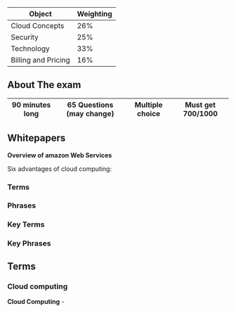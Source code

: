 |Object             |Weighting|
|-------------------|---------|
|Cloud Concepts     |26%      |
|Security           |25%      |
|Technology         |33%      |
|Billing and Pricing|16%      |

About The exam
--------------

|90 minutes long|65 Questions (may change)|Multiple choice|Must get 700/1000|
|---------------|-------------------------|---------------|-----------------|

Whitepapers
-----------

**Overview of amazon Web Services**

Six advantages of cloud computing: 



### Terms
### Phrases
### Key Terms
### Key Phrases
Terms
-----

### Cloud computing
**Cloud Computing** - 